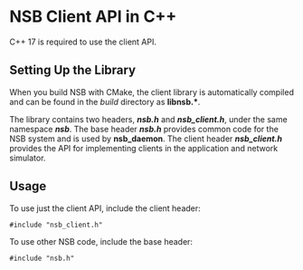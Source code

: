 # NSB Client API in C++

C++ 17 is required to use the client API.

## Setting Up the Library
When you build NSB with CMake, the client library is automatically compiled and can be found in the _build_ directory as **libnsb.\***.

The library contains two headers, **_nsb.h_** and **_nsb_client.h_**, under the same namespace **_nsb_**. The base header **_nsb.h_** provides common code for the NSB system and is used by **nsb_daemon**.
The client header **_nsb_client.h_** provides the API for implementing clients in the application and network simulator.

## Usage

To use just the client API, include the client header:
```
#include "nsb_client.h"
```
To use other NSB code, include the base header:
```
#include "nsb.h"
```